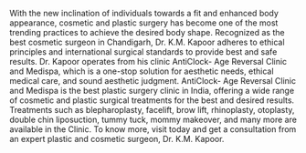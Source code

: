 With the new inclination of individuals towards a fit and enhanced body appearance, cosmetic and plastic surgery has become one of the most trending practices to achieve the desired body shape. Recognized as the best cosmetic surgeon in Chandigarh, Dr. K.M. Kapoor adheres to ethical principles and international surgical standards to provide best and safe results. Dr. Kapoor operates from his clinic AntiClock- Age Reversal Clinic and Medispa, which is a one-stop solution for aesthetic needs, ethical medical care, and sound aesthetic judgment. AntiClock- Age Reversal Clinic and Medispa is the best plastic surgery clinic in India, offering a wide range of cosmetic and plastic surgical treatments for the best and desired results. Treatments such as blepharoplasty, facelift, brow lift, rhinoplasty, otoplasty, double chin liposuction, tummy tuck, mommy makeover, and many more are available in the Clinic. To know more, visit today and get a consultation from an expert plastic and cosmetic surgeon, Dr. K.M. Kapoor.
